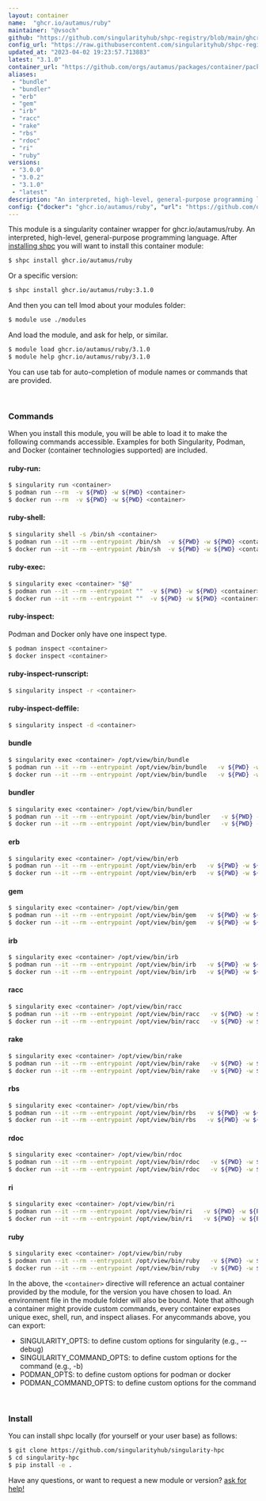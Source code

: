 ```yaml
---
layout: container
name:  "ghcr.io/autamus/ruby"
maintainer: "@vsoch"
github: "https://github.com/singularityhub/shpc-registry/blob/main/ghcr.io/autamus/ruby/container.yaml"
config_url: "https://raw.githubusercontent.com/singularityhub/shpc-registry/main/ghcr.io/autamus/ruby/container.yaml"
updated_at: "2023-04-02 19:23:57.713883"
latest: "3.1.0"
container_url: "https://github.com/orgs/autamus/packages/container/package/ruby"
aliases:
 - "bundle"
 - "bundler"
 - "erb"
 - "gem"
 - "irb"
 - "racc"
 - "rake"
 - "rbs"
 - "rdoc"
 - "ri"
 - "ruby"
versions:
 - "3.0.0"
 - "3.0.2"
 - "3.1.0"
 - "latest"
description: "An interpreted, high-level, general-purpose programming language."
config: {"docker": "ghcr.io/autamus/ruby", "url": "https://github.com/orgs/autamus/packages/container/package/ruby", "maintainer": "@vsoch", "description": "An interpreted, high-level, general-purpose programming language.", "latest": {"3.1.0": "sha256:2090e247c5efcff49e18b1d80f37091251376e6f8321c97e9b886b9fb442e859"}, "tags": {"3.0.0": "sha256:13449cbf4d0edc53e79bb7d8080b8a3ce34b2ff26219ea1318c7122d1f497208", "3.0.2": "sha256:8c9057626f354e76b6550c7081b628f434b27951058bdd64b76d4f7b24463e8a", "3.1.0": "sha256:2090e247c5efcff49e18b1d80f37091251376e6f8321c97e9b886b9fb442e859", "latest": "sha256:2090e247c5efcff49e18b1d80f37091251376e6f8321c97e9b886b9fb442e859"}, "aliases": {"bundle": "/opt/view/bin/bundle", "bundler": "/opt/view/bin/bundler", "erb": "/opt/view/bin/erb", "gem": "/opt/view/bin/gem", "irb": "/opt/view/bin/irb", "racc": "/opt/view/bin/racc", "rake": "/opt/view/bin/rake", "rbs": "/opt/view/bin/rbs", "rdoc": "/opt/view/bin/rdoc", "ri": "/opt/view/bin/ri", "ruby": "/opt/view/bin/ruby"}}
---
```


This module is a singularity container wrapper for ghcr.io/autamus/ruby.
An interpreted, high-level, general-purpose programming language.
After [installing shpc](#install) you will want to install this container module:


```bash
$ shpc install ghcr.io/autamus/ruby
```

Or a specific version:

```bash
$ shpc install ghcr.io/autamus/ruby:3.1.0
```

And then you can tell lmod about your modules folder:

```bash
$ module use ./modules
```

And load the module, and ask for help, or similar.

```bash
$ module load ghcr.io/autamus/ruby/3.1.0
$ module help ghcr.io/autamus/ruby/3.1.0
```

You can use tab for auto-completion of module names or commands that are provided.

<br>

### Commands

When you install this module, you will be able to load it to make the following commands accessible.
Examples for both Singularity, Podman, and Docker (container technologies supported) are included.

#### ruby-run:

```bash
$ singularity run <container>
$ podman run --rm  -v ${PWD} -w ${PWD} <container>
$ docker run --rm  -v ${PWD} -w ${PWD} <container>
```

#### ruby-shell:

```bash
$ singularity shell -s /bin/sh <container>
$ podman run --it --rm --entrypoint /bin/sh  -v ${PWD} -w ${PWD} <container>
$ docker run --it --rm --entrypoint /bin/sh  -v ${PWD} -w ${PWD} <container>
```

#### ruby-exec:

```bash
$ singularity exec <container> "$@"
$ podman run --it --rm --entrypoint ""  -v ${PWD} -w ${PWD} <container> "$@"
$ docker run --it --rm --entrypoint ""  -v ${PWD} -w ${PWD} <container> "$@"
```

#### ruby-inspect:

Podman and Docker only have one inspect type.

```bash
$ podman inspect <container>
$ docker inspect <container>
```

#### ruby-inspect-runscript:

```bash
$ singularity inspect -r <container>
```

#### ruby-inspect-deffile:

```bash
$ singularity inspect -d <container>
```


#### bundle

```bash
$ singularity exec <container> /opt/view/bin/bundle
$ podman run --it --rm --entrypoint /opt/view/bin/bundle   -v ${PWD} -w ${PWD} <container> -c " $@"
$ docker run --it --rm --entrypoint /opt/view/bin/bundle   -v ${PWD} -w ${PWD} <container> -c " $@"
```


#### bundler

```bash
$ singularity exec <container> /opt/view/bin/bundler
$ podman run --it --rm --entrypoint /opt/view/bin/bundler   -v ${PWD} -w ${PWD} <container> -c " $@"
$ docker run --it --rm --entrypoint /opt/view/bin/bundler   -v ${PWD} -w ${PWD} <container> -c " $@"
```


#### erb

```bash
$ singularity exec <container> /opt/view/bin/erb
$ podman run --it --rm --entrypoint /opt/view/bin/erb   -v ${PWD} -w ${PWD} <container> -c " $@"
$ docker run --it --rm --entrypoint /opt/view/bin/erb   -v ${PWD} -w ${PWD} <container> -c " $@"
```


#### gem

```bash
$ singularity exec <container> /opt/view/bin/gem
$ podman run --it --rm --entrypoint /opt/view/bin/gem   -v ${PWD} -w ${PWD} <container> -c " $@"
$ docker run --it --rm --entrypoint /opt/view/bin/gem   -v ${PWD} -w ${PWD} <container> -c " $@"
```


#### irb

```bash
$ singularity exec <container> /opt/view/bin/irb
$ podman run --it --rm --entrypoint /opt/view/bin/irb   -v ${PWD} -w ${PWD} <container> -c " $@"
$ docker run --it --rm --entrypoint /opt/view/bin/irb   -v ${PWD} -w ${PWD} <container> -c " $@"
```


#### racc

```bash
$ singularity exec <container> /opt/view/bin/racc
$ podman run --it --rm --entrypoint /opt/view/bin/racc   -v ${PWD} -w ${PWD} <container> -c " $@"
$ docker run --it --rm --entrypoint /opt/view/bin/racc   -v ${PWD} -w ${PWD} <container> -c " $@"
```


#### rake

```bash
$ singularity exec <container> /opt/view/bin/rake
$ podman run --it --rm --entrypoint /opt/view/bin/rake   -v ${PWD} -w ${PWD} <container> -c " $@"
$ docker run --it --rm --entrypoint /opt/view/bin/rake   -v ${PWD} -w ${PWD} <container> -c " $@"
```


#### rbs

```bash
$ singularity exec <container> /opt/view/bin/rbs
$ podman run --it --rm --entrypoint /opt/view/bin/rbs   -v ${PWD} -w ${PWD} <container> -c " $@"
$ docker run --it --rm --entrypoint /opt/view/bin/rbs   -v ${PWD} -w ${PWD} <container> -c " $@"
```


#### rdoc

```bash
$ singularity exec <container> /opt/view/bin/rdoc
$ podman run --it --rm --entrypoint /opt/view/bin/rdoc   -v ${PWD} -w ${PWD} <container> -c " $@"
$ docker run --it --rm --entrypoint /opt/view/bin/rdoc   -v ${PWD} -w ${PWD} <container> -c " $@"
```


#### ri

```bash
$ singularity exec <container> /opt/view/bin/ri
$ podman run --it --rm --entrypoint /opt/view/bin/ri   -v ${PWD} -w ${PWD} <container> -c " $@"
$ docker run --it --rm --entrypoint /opt/view/bin/ri   -v ${PWD} -w ${PWD} <container> -c " $@"
```


#### ruby

```bash
$ singularity exec <container> /opt/view/bin/ruby
$ podman run --it --rm --entrypoint /opt/view/bin/ruby   -v ${PWD} -w ${PWD} <container> -c " $@"
$ docker run --it --rm --entrypoint /opt/view/bin/ruby   -v ${PWD} -w ${PWD} <container> -c " $@"
```



In the above, the `<container>` directive will reference an actual container provided
by the module, for the version you have chosen to load. An environment file in the
module folder will also be bound. Note that although a container
might provide custom commands, every container exposes unique exec, shell, run, and
inspect aliases. For anycommands above, you can export:

 - SINGULARITY_OPTS: to define custom options for singularity (e.g., --debug)
 - SINGULARITY_COMMAND_OPTS: to define custom options for the command (e.g., -b)
 - PODMAN_OPTS: to define custom options for podman or docker
 - PODMAN_COMMAND_OPTS: to define custom options for the command

<br>

### Install

You can install shpc locally (for yourself or your user base) as follows:

```bash
$ git clone https://github.com/singularityhub/singularity-hpc
$ cd singularity-hpc
$ pip install -e .
```

Have any questions, or want to request a new module or version? [ask for help!](https://github.com/singularityhub/singularity-hpc/issues)